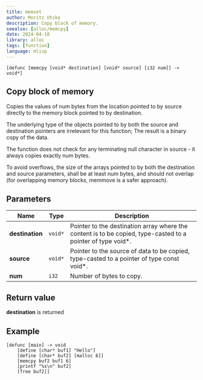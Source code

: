 ```yaml
---
title: memset
author: Moritz Utcke
description: Copy block of memory.
seealso: [alloc/memcpy]
date: 2024-04-10
library: alloc
tags: [function]
language: mlisp
---
```


```mlisp
[defunc [memcpy [void* destination] [void* source] [i32 num]] -> void*]
```

## Copy block of memory

Copies the values of num bytes from the location pointed to by source directly to the memory block pointed to by destination.

The underlying type of the objects pointed to by both the source and destination pointers are irrelevant for this function; The result is a binary copy of the data.

The function does not check for any terminating null character in source - it always copies exactly num bytes.

To avoid overflows, the size of the arrays pointed to by both the destination and source parameters, shall be at least num bytes, and should not overlap (for overlapping memory blocks, memmove is a safer approach).

## Parameters


Name | Type | Description
---------|----------|---------
 **destination** | `void*` | Pointer to the destination array where the content is to be copied, type-casted to a pointer of type void*.
 **source** | `void*` | Pointer to the source of data to be copied, type-casted to a pointer of type const void*.
 **num** | `i32` | Number of bytes to copy.

## Return value

**destination** is returned

## Example

```mlisp
[defunc [main] -> void
	[define [char* buf1] "Hello"]
	[define [char* buf2] [malloc 6]]
	[memcpy buf2 buf1 6]
	[printf "%s\n" buf2]
	[free buf2]]
```